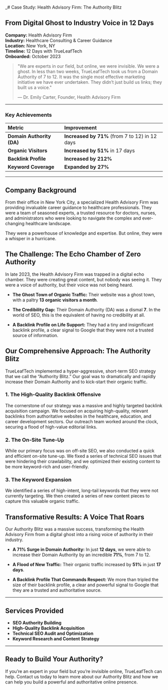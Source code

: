 _# Case Study: Health Advisory Firm: The Authority Blitz

## From Digital Ghost to Industry Voice in 12 Days

**Company:** Health Advisory Firm  
**Industry:** Healthcare Consulting & Career Guidance  
**Location:** New York, NY  
**Timeline:** 12 Days with TrueLeafTech  
**Onboarded:** October 2023

> "We are experts in our field, but online, we were invisible. We were a ghost. In less than two weeks, TrueLeafTech took us from a Domain Authority of 7 to 12. It was the single most effective marketing initiative we have ever undertaken. They didn’t just build us links; they built us a voice."
> 
> — Dr. Emily Carter, Founder, Health Advisory Firm

---

### Key Achievements

| Metric | Improvement |
| :--- | :--- |
| **Domain Authority (DA)** | **Increased by 71%** (from 7 to 12) in 12 days |
| **Organic Visitors** | **Increased by 51%** in 17 days |
| **Backlink Profile** | **Increased by 212%** |
| **Keyword Coverage** | **Expanded by 27%** |

---

## Company Background

From their office in New York City, a specialized Health Advisory Firm was providing invaluable career guidance to healthcare professionals. They were a team of seasoned experts, a trusted resource for doctors, nurses, and administrators who were looking to navigate the complex and ever-changing healthcare landscape.

They were a powerhouse of knowledge and expertise. But online, they were a whisper in a hurricane.

## The Challenge: The Echo Chamber of Zero Authority

In late 2023, the Health Advisory Firm was trapped in a digital echo chamber. They were creating great content, but nobody was seeing it. They were a voice of authority, but their voice was not being heard.

*   **The Ghost Town of Organic Traffic:** Their website was a ghost town, with a paltry **13 organic visitors a month**.

*   **The Credibility Gap:** Their Domain Authority (DA) was a dismal **7**. In the world of SEO, this is the equivalent of having no credibility at all.

*   **A Backlink Profile on Life Support:** They had a tiny and insignificant backlink profile, a clear signal to Google that they were not a trusted source of information.

## Our Comprehensive Approach: The Authority Blitz

TrueLeafTech implemented a hyper-aggressive, short-term SEO strategy that we call the “Authority Blitz.” Our goal was to dramatically and rapidly increase their Domain Authority and to kick-start their organic traffic.

### 1. The High-Quality Backlink Offensive

The cornerstone of our strategy was a massive and highly targeted backlink acquisition campaign. We focused on acquiring high-quality, relevant backlinks from authoritative websites in the healthcare, education, and career development sectors. Our outreach team worked around the clock, securing a flood of high-value editorial links.

### 2. The On-Site Tune-Up

While our primary focus was on off-site SEO, we also conducted a quick and efficient on-site tune-up. We fixed a series of technical SEO issues that were hindering their crawlability, and we optimized their existing content to be more keyword-rich and user-friendly.

### 3. The Keyword Expansion

We identified a series of high-intent, long-tail keywords that they were not currently targeting. We then created a series of new content pieces to capture this valuable organic traffic.

## Transformative Results: A Voice That Roars

Our Authority Blitz was a massive success, transforming the Health Advisory Firm from a digital ghost into a rising voice of authority in their industry.

*   **A 71% Surge in Domain Authority:** In just **12 days**, we were able to increase their Domain Authority by an incredible **71%**, from 7 to 12.

*   **A Flood of New Traffic:** Their organic traffic increased by **51%** in just **17 days**.

*   **A Backlink Profile That Commands Respect:** We more than tripled the size of their backlink profile, a clear and powerful signal to Google that they are a trusted and authoritative source.

---

## Services Provided

*   **SEO Authority Building**
*   **High-Quality Backlink Acquisition**
*   **Technical SEO Audit and Optimization**
*   **Keyword Research and Content Strategy**

---

## Ready to Build Your Authority?

If you’re an expert in your field but you’re invisible online, TrueLeafTech can help. Contact us today to learn more about our Authority Blitz and how we can help you build a powerful and authoritative online presence.

